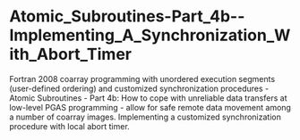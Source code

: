 # Atomic_Subroutines-Part_4b--Implementing_A_Synchronization_With_Abort_Timer
Fortran 2008 coarray programming with unordered execution segments (user-defined ordering) and customized synchronization procedures - Atomic Subroutines - Part 4b: How to cope with unreliable data transfers at low-level PGAS programming - allow for safe remote data movement among a number of coarray images. Implementing a customized synchronization procedure with local abort timer.
